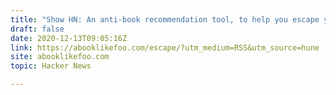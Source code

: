 ```yaml
---
title: "Show HN: An anti-book recommendation tool, to help you escape your echo chamber"
draft: false
date: 2020-12-13T09:05:16Z
link: https://abooklikefoo.com/escape/?utm_medium=RSS&utm_source=hune
site: abooklikefoo.com
topic: Hacker News  

---
```

